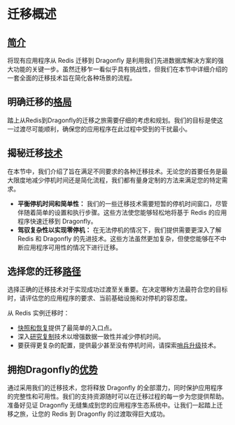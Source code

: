 # 迁移概述
## [简介](#简介)
将现有应用程序从 Redis 迁移到 Dragonfly 是利用我们先进数据库解决方案的强大功能的关键一步。虽然迁移乍一看似乎具有挑战性，但我们在本节中详细介绍的一套全面的迁移技术旨在简化各种场景的流程。

## 明确迁移的[格局](#明确迁移的格局)
踏上从Redis到Dragonfly的迁移之旅需要仔细的考虑和规划。我们的目标是使这一过渡尽可能顺利，确保您的应用程序在此过程中受到的干扰最小。

## 揭秘迁移[技术](#揭秘迁移技术 "直接链接至揭秘迁移技术")
在本节中，我们介绍了旨在满足不同要求的各种迁移技术。无论您的首要任务是最大限度地减少停机时间还是简化流程，我们都有量身定制的方法来满足您的特定需求。

* **平衡停机时间和简单性：** 我们的一些迁移技术需要短暂的停机时间窗口，尽管伴随着简单的设置和执行步骤。这些方法使您能够轻松地将基于 Redis 的应用程序快速迁移到 Dragonfly。
* **驾驭复杂性以实现零停机：** 在无法停机的情况下，我们提供需要更深入了解 Redis 和 Dragonfly 的先进技术。这些方法虽然更加复杂，但使您能够在不中断应用程序可用性的情况下进行迁移。

## 选择您的迁移[路径](#拥抱dragonfly的优势 "直接链接到选择您的迁移路径")
选择正确的迁移技术对于实现成功过渡至关重要。在决定哪种方法最符合您的目标时，请评估您的应用程序的要求、当前基础设施和对停机的容忍度。

从 Redis 实例迁移时：

* [快照和恢复](./from-redis-instance/snapshot-and-restore)提供了最简单的入口点。
* 深入[研究复制](./from-redis-instance/replication)技术以增强数据一致性并减少停机时间。
* 要获得更复杂的配置，提供最少甚至没有停机时间，请探索[哨兵升级](./from-redis-instance/sentinel-promotion)技术。

## 拥抱Dragonfly的[优势](#拥抱dragonfly的优势)
通过采用我们的迁移技术，您将释放 Dragonfly 的全部潜力，同时保护应用程序的完整性和可用性。我们的支持资源随时可以在迁移过程的每一步为您提供帮助。准备好见证 Dragonfly 无缝集成到您的应用程序生态系统中。让我们一起踏上迁移之旅，让您的 Redis 到 Dragonfly 的过渡取得巨大成功。

